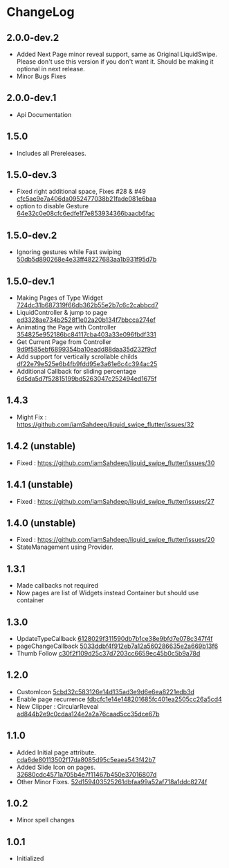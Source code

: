 # ChangeLog

## 2.0.0-dev.2
* Added Next Page minor reveal support, same as Original LiquidSwipe. Please don't use this version if you don't want it. Should be making it optional in next release.
* Minor Bugs Fixes

## 2.0.0-dev.1
* Api Documentation

## 1.5.0
* Includes all Prereleases.

## 1.5.0-dev.3
* Fixed right additional space, Fixes #28 & #49  [cfc5ae9e7a406da0952477038b21fade081e6baa](https://github.com/iamSahdeep/liquid_swipe_flutter/commit/cfc5ae9e7a406da0952477038b21fade081e6baa)
* option to disable Gesture  [64e32c0e08cfc6edfe1f7e853934366baacb6fac](https://github.com/iamSahdeep/liquid_swipe_flutter/commit/64e32c0e08cfc6edfe1f7e853934366baacb6fac)

## 1.5.0-dev.2
* Ignoring gestures while Fast swiping [50db5d890268e4e33ff48227683aa1b931f95d7b](https://github.com/iamSahdeep/liquid_swipe_flutter/commit/50db5d890268e4e33ff48227683aa1b931f95d7b)

## 1.5.0-dev.1
* Making Pages of Type Widget [724dc31b687319f66db362b55e2b7c6c2cabbcd7](https://github.com/iamSahdeep/liquid_swipe_flutter/commit/724dc31b687319f66db362b55e2b7c6c2cabbcd7)
* LiquidController & jump to page
  [ed3328ae734b2528f1e02a20b134f7bbcca274ef](https://github.com/iamSahdeep/liquid_swipe_flutter/commit/ed3328ae734b2528f1e02a20b134f7bbcca274ef)
* Animating the Page with Controller
  [354825e952186bc84117cba403a33e096fbdf331](https://github.com/iamSahdeep/liquid_swipe_flutter/commit/354825e952186bc84117cba403a33e096fbdf331)
* Get Current Page from Controller [9d9f585ebf6899354ba10eadd88daa35d232f9cf](https://github.com/iamSahdeep/liquid_swipe_flutter/commit/9d9f585ebf6899354ba10eadd88daa35d232f9cf)
* Add support for vertically scrollable childs
  [df22e79e525e6b4fb9fdd95e3a61e6c4c394ac25](https://github.com/iamSahdeep/liquid_swipe_flutter/commit/df22e79e525e6b4fb9fdd95e3a61e6c4c394ac25)
* Additional Callback for sliding percentage
  [6d5da5d7f52815199bd5263047c252494ed1675f](https://github.com/iamSahdeep/liquid_swipe_flutter/commit/6d5da5d7f52815199bd5263047c252494ed1675f)

## 1.4.3
* Might Fix : https://github.com/iamSahdeep/liquid_swipe_flutter/issues/32

## 1.4.2 (unstable)
* Fixed : https://github.com/iamSahdeep/liquid_swipe_flutter/issues/30

## 1.4.1 (unstable)
* Fixed : https://github.com/iamSahdeep/liquid_swipe_flutter/issues/27

## 1.4.0 (unstable)
* Fixed : https://github.com/iamSahdeep/liquid_swipe_flutter/issues/20
* StateManagement using Provider.


## 1.3.1
* Made callbacks not required
* Now pages are list of Widgets instead Container but should use container

## 1.3.0
* UpdateTypeCallback [6128029f311590db7b1ce38e9bfd7e078c347f4f](https://github.com/iamSahdeep/liquid_swipe_flutter/commit/6128029f311590db7b1ce38e9bfd7e078c347f4f)
* pageChangeCallback 
  [5033ddbf4f912eb7a12a560286635e2a669b13f6](https://github.com/iamSahdeep/liquid_swipe_flutter/commit/5033ddbf4f912eb7a12a560286635e2a669b13f6)
* Thumb Follow
  [c30f2f109d25c37d7203cc6659ec45b0c5b9a78d](https://github.com/iamSahdeep/liquid_swipe_flutter/commit/c30f2f109d25c37d7203cc6659ec45b0c5b9a78d)

## 1.2.0
* CustomIcon
  [5cbd32c583126e14d135ad3e9d6e6ea8221edb3d](https://github.com/iamSahdeep/liquid_swipe_flutter/commit/5cbd32c583126e14d135ad3e9d6e6ea8221edb3d)
* Enable page recurrence [fdbcfc1e14e148201685fc401ea2505cc26a5cd4](https://github.com/iamSahdeep/liquid_swipe_flutter/commit/fdbcfc1e14e148201685fc401ea2505cc26a5cd4)
* New Clipper : CircularReveal [ad844b2e9c0cdaa124e2a2a76caad5cc35dce67b](https://github.com/iamSahdeep/liquid_swipe_flutter/commit/ad844b2e9c0cdaa124e2a2a76caad5cc35dce67b)


## 1.1.0
* Added Initial page attribute. [cda6de80113502f17da8085d95c5eaea543f42b7](https://github.com/iamSahdeep/liquid_swipe_flutter/commit/cda6de80113502f17da8085d95c5eaea543f42b7)
* Added Slide Icon on pages. [32680cdc4571a705b4e7f11467b450e37016807d](https://github.com/iamSahdeep/liquid_swipe_flutter/commit/32680cdc4571a705b4e7f11467b450e37016807d)
* Other Minor Fixes. [52d159403525261dbfaa99a52af718a1ddc8274f](https://github.com/iamSahdeep/liquid_swipe_flutter/commit/52d159403525261dbfaa99a52af718a1ddc8274f) 

## 1.0.2

* Minor spell changes

## 1.0.1

* Initialized


